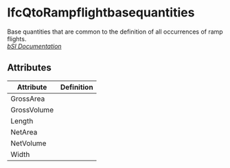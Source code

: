 IfcQtoRampflightbasequantities
==============================
Base quantities that are common to the definition of all occurrences of ramp
flights.  
[ _bSI
Documentation_](https://standards.buildingsmart.org/IFC/DEV/IFC4_2/FINAL/HTML/schema/ifcsharedbldgelements/qset/qto_rampflightbasequantities.htm)


Attributes
----------
| Attribute   | Definition   |
|-------------|--------------|
| GrossArea   |              |
| GrossVolume |              |
| Length      |              |
| NetArea     |              |
| NetVolume   |              |
| Width       |              |
